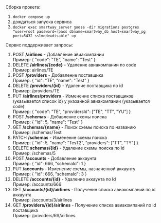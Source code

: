 Сборка прокета:
1. ``docker compose up``
2. дождаться запуска сервиса
3. ``docker exec smartway_server goose -dir migrations postgres "user=root password=rpass dbname=smartway_db host=smartway_pg port=5432 sslmode=disable" up``

Сервис поддерживает запросы:
1. POST **/airlines** - Добавление авиакомпании <br/>
Пример: { "code": "TE", "name": "Test" }
2. DELETE **/airlines/{code}** - Удаление авиакомпании по code <br/>
Пример: airlines/TE
3. POST **/providers** - Добавление поставщика <br/>
Пример: { "id": "TE", "name": "Test" }
4. DELETE **/providers/{id}** - Удаление поставщика по id <br/>
Пример: /providers/TE
5. PUT **/airlines/providers** - Изменение списка поставщиков (указывается список id) у указанной
   авиакомпании (указывается code) <br/>
Пример: { "code": "TE", "providersId": ["TE", "TT", "YU"] }
6. POST **/schemas** - Добавление схемы поиска <br/>
Пример: { "id": 5, "name": "Test" }
7. GET **/schemas/{name}** - Поиск схемы поиска по названию <br/>
Пример: /schemas/Test
8. PATCH **/schemas** - Изменение схемы поиска <br/>
Пример: { "id": 5, "name": "TesT2", "providers": ["TT", "TY"] }
9. DELETE **schemas/{id}** - Удаление схемы поиска по id <br/>
Пример: /schemas/5
10. POST **/accounts** - Добавление аккаунта <br/>
Пример: { "id": 666, "schemaId": 1 }
11. PUT **/accounts** - Изменение схемы, назначенной аккаунту <br/>
Пример: { "id": 666, "schemaId": 3 }
12. DELETE **/accounts/{id}** - Удаление аккаунта по Id <br/>
Пример: /accounts/666
13. GET **/accounts/{id}/airlines** - Получение списка авиакомпаний по id аккаунта <br/>
Пример: /accounts/3/airlines
14. GET **/providers/{id}/airlines** - Получение списка авиакомпаний по id поставщика <br/>
Пример: /providers/RS/airlines